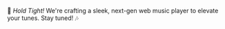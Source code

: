 🎵 *Hold Tight!* We're crafting a sleek, next-gen web music player to elevate your tunes. Stay tuned! 🎶
